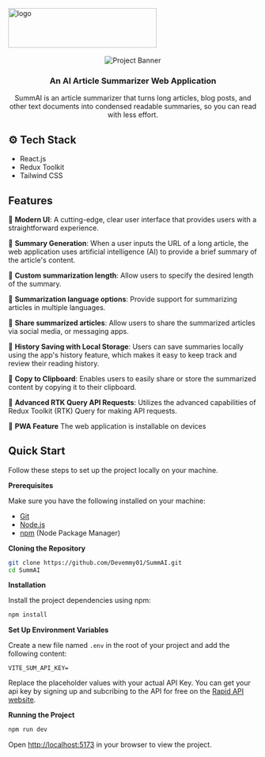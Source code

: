 <div>
  <img src="https://github.com/Devemmy01/SummAI/assets/87545460/f7067f2f-71e6-4235-b750-208468271b0a" alt="logo" style="width: 300px; height: 80px;">
</div>


<div align="center">
  <br />
      <img src="https://github.com/Devemmy01/SummAI/assets/87545460/f98b0b1d-e3de-4575-9abe-bf0690e89582" alt="Project Banner">
      
  <br />

  <h3 align="center">An AI Article Summarizer Web Application</h3>

   <div align="center">
     SummAI is an article summarizer that turns long articles, blog posts, and other text documents into condensed readable summaries, so you can read with less effort. 
  </div>
</div>

## <a name="tech-stack">⚙️ Tech Stack</a>

- React.js
- Redux Toolkit
- Tailwind CSS

## <a name="features">Features</a>

📱 **Modern UI**: A cutting-edge, clear user interface that provides users with a straightforward experience.

📱 **Summary Generation**: When a user inputs the URL of a long article, the web application uses artificial intelligence (AI) to provide a brief summary of the article's content.

📱 **Custom summarization length**: Allow users to specify the desired length of the summary.

📱 **Summarization language options**: Provide support for summarizing articles in multiple languages.

📱 **Share summarized articles**: Allow users to share the summarized articles via social media, or messaging apps.

📱 **History Saving with Local Storage**: Users can save summaries locally using the app's history feature, which makes it easy to keep track and review their reading history.

📱 **Copy to Clipboard**: Enables users to easily share or store the summarized content by copying it to their clipboard.

📱 **Advanced RTK Query API Requests**: Utilizes the advanced capabilities of Redux Toolkit (RTK) Query for making API requests.

📱 **PWA Feature** The web application is installable on devices


## <a name="quick-start"> Quick Start</a>

Follow these steps to set up the project locally on your machine.

**Prerequisites**

Make sure you have the following installed on your machine:

- [Git](https://git-scm.com/)
- [Node.js](https://nodejs.org/en)
- [npm](https://www.npmjs.com/) (Node Package Manager)

**Cloning the Repository**

```bash
git clone https://github.com/Devemmy01/SummAI.git
cd SummAI
```

**Installation**

Install the project dependencies using npm:

```bash
npm install
```

**Set Up Environment Variables**

Create a new file named `.env` in the root of your project and add the following content:

```env
VITE_SUM_API_KEY=
```

Replace the placeholder values with your actual API Key. You can get your api key by signing up and subcribing to the API for free on the [Rapid API website](https://rapidapi.com/restyler/api/article-extractor-and-summarizer/).

**Running the Project**

```bash
npm run dev
```

Open [http://localhost:5173](http://localhost:5173) in your browser to view the project.
